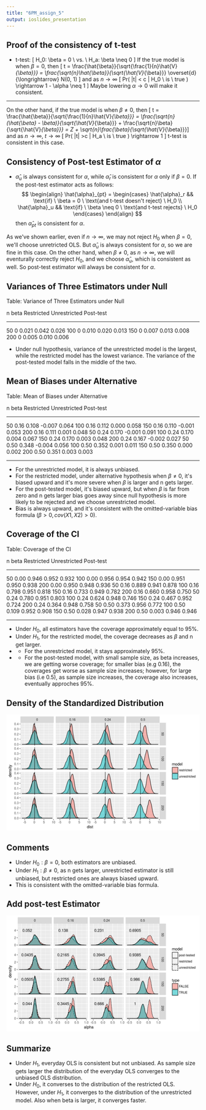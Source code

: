 ```yaml
---
title: "6PM_assign_5"
output: ioslides_presentation
---
```




## Proof of the consistency of t-test
- t-test: 
\[ H_0: \beta = 0 \ vs. \ H_a: \beta \neq 0  \]
If the true model is when $\beta = 0$, then
\[ t = \frac{\hat{\beta}}{\sqrt{\frac{1}{n}\hat{V}_{\beta}}} 
= \frac{\sqrt{n}\hat{\beta}}{\sqrt{\hat{V}_{\beta}}} \overset{d}{\longrightarrow} N(0, 1) \]
and as $n \rightarrow \infty$
\[ Pr( |t| < c | H_0 \ is \ true ) \rightarrow 1 - \alpha \neq 1 \]
Maybe lowering $\alpha \rightarrow 0$ will make it consistent.

-------------

On the other hand, if the true model is when $\beta \neq 0$, then
\[ t = \frac{\hat{\beta}}{\sqrt{\frac{1}{n}\hat{V}_{\beta}}} 
= \frac{\sqrt{n}(\hat{\beta} - \beta)}{\sqrt{\hat{V}_{\beta}}} + \frac{\sqrt{n}\beta}{\sqrt{\hat{V}_{\beta}}} = Z + \sqrt{n}\frac{\beta}{\sqrt{\hat{V}_{\beta}}}\]
and as $n \rightarrow \infty$, $t \rightarrow \infty$
\[ Pr( |t| >c | H_a \ is \ true ) \rightarrow 1 \]
t-test is consistent in this case.

## Consistency of Post-test Estimator of $\alpha$
- $\hat{\alpha}_u$ is always consistent for $\alpha$, while $\hat{\alpha}_r$ is consistent for $\alpha$ only if $\beta = 0$. If the post-test estimator acts as follows:
$$
\begin{align}
  \hat{\alpha}_{pt} = 
  \begin{cases}
  \hat{\alpha}_r && \text{if} \ \beta = 0 \ 
  \text{and t-test doesn't reject} \ H_0 \\
  \hat{\alpha}_u && \text{if} \ \beta \neq 0 \ 
  \text{and t-test rejects} \ H_0
  \end{cases}
\end{align}
$$
then $\hat{\alpha}_{pt}$ is consistent for $\alpha$.

As we've shown earlier, even if $n \rightarrow \infty$, we may not reject $H_0$ when $\beta = 0$, we'll choose unretricted OLS. But $\hat{\alpha}_u$ is always consistent for $\alpha$, so we are fine in this case. On the other hand, when $\beta \neq 0$, as $n \rightarrow \infty$, we will eventurally correctly reject $H_0$, and we choose $\hat{\alpha}_u$, which is consistent as well. So post-test estimator will always be consistent for $\alpha$.








## Variances of Three Estimators under Null

Table: Variance of Three Estimators under Null

   n   beta   Restricted   Unrestricted   Post-test
----  -----  -----------  -------------  ----------
  50      0        0.021          0.042       0.026
 100      0        0.010          0.020       0.013
 150      0        0.007          0.013       0.008
 200      0        0.005          0.010       0.006

- Under null hypothesis, variance of the unrestricted model is the largest, while the restricted model has the lowest variance. The variance of the post-tested model falls in the middle of the two.


## Mean of Biases under Alternative

Table: Mean of Biases under Alternative

   n   beta   Restricted   Unrestricted   Post-test
----  -----  -----------  -------------  ----------
  50   0.16        0.108         -0.007       0.064
 100   0.16        0.112          0.000       0.058
 150   0.16        0.110         -0.001       0.053
 200   0.16        0.111          0.001       0.048
  50   0.24        0.170         -0.001       0.091
 100   0.24        0.170          0.004       0.067
 150   0.24        0.170          0.003       0.048
 200   0.24        0.167         -0.002       0.027
  50   0.50        0.348         -0.004       0.056
 100   0.50        0.352          0.001       0.011
 150   0.50        0.350          0.000       0.002
 200   0.50        0.351          0.003       0.003

------------

- For the unrestricted model, it is always unbiased.
- For the restricted model, under alternative hypothesis when $\beta \neq 0$, it's biased upward and it's more severe when $\beta$ is larger and n gets larger.
- For the post-tested model, it's biased upward, but when $\beta$ is far from zero and n gets larger bias goes away since null hypothesis is more likely to be rejected and we choose unrestricted model.
- Bias is always upward, and it's consistent with the omitted-variable bias formula ($\beta > 0, cov(X1,X2) >0$).

## Coverage of the CI


Table: Coverage of the CI

   n   beta   Restricted   Unrestricted   Post-test
----  -----  -----------  -------------  ----------
  50   0.00        0.946          0.952       0.932
 100   0.00        0.956          0.954       0.942
 150   0.00        0.951          0.950       0.938
 200   0.00        0.950          0.948       0.936
  50   0.16        0.889          0.941       0.878
 100   0.16        0.798          0.951       0.818
 150   0.16        0.733          0.949       0.782
 200   0.16        0.660          0.958       0.750
  50   0.24        0.780          0.951       0.803
 100   0.24        0.624          0.948       0.746
 150   0.24        0.467          0.952       0.724
 200   0.24        0.364          0.948       0.758
  50   0.50        0.373          0.956       0.772
 100   0.50        0.109          0.952       0.908
 150   0.50        0.028          0.947       0.938
 200   0.50        0.003          0.946       0.946

-----------
- Under $H_0$, all estimators have the coverage approximately equal to 95%.
- Under $H_1$, for the restricted model, the coverage decreases as $\beta$ and n get larger.
- - For the unrestricted model, it stays approximately 95%.
- - For the post-tested model, with small sample size, as beta increases, we are getting worse coverage; for smaller bias (e.g 0.16), the coverages get worse as sample size increases; however, for large bias (i.e 0.5), as sample size increases, the coverage also increases, eventually approches 95%.


## Density of the Standardized Distribution

<img src="6pm_173591_2921125_6PM_assign_5_files/figure-html/density-1.png" width="720" />

## Comments

- Under $H_0: \beta =0$, both estimators are unbiased.
- Under $H_1: \beta \neq 0$, as n gets larger, unrestricted estimator is still unbiased, but restricted ones are always biased upward. 
- This is consistent with the omitted-variable bias formula.

## Add post-test Estimator

<img src="6pm_173591_2921125_6PM_assign_5_files/figure-html/post-test-1.png" width="720" />

## Summarize
- Under $H_1$, everyday OLS is consistent but not unbiased. As sample size gets larger the distribution of the everyday OLS converges to the unbiased OLS distribution.
- Under $H_0$, it converses to the distribution of the restricted OLS. However, under $H_1$, it converges to the distribution of the unrestricted model. Also when beta is larger, it converges faster.
